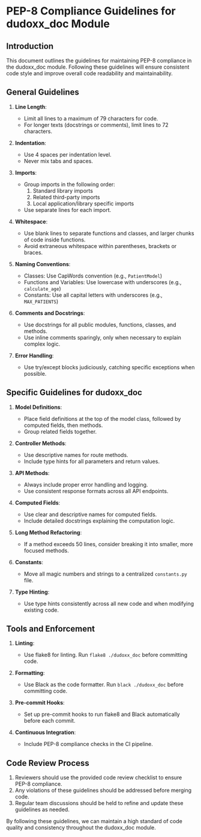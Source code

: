 # PEP-8 Compliance Guidelines for dudoxx_doc Module

## Introduction
This document outlines the guidelines for maintaining PEP-8 compliance in the dudoxx_doc module. Following these guidelines will ensure consistent code style and improve overall code readability and maintainability.

## General Guidelines

1. **Line Length**: 
   - Limit all lines to a maximum of 79 characters for code.
   - For longer texts (docstrings or comments), limit lines to 72 characters.

2. **Indentation**: 
   - Use 4 spaces per indentation level.
   - Never mix tabs and spaces.

3. **Imports**:
   - Group imports in the following order:
     1. Standard library imports
     2. Related third-party imports
     3. Local application/library specific imports
   - Use separate lines for each import.

4. **Whitespace**:
   - Use blank lines to separate functions and classes, and larger chunks of code inside functions.
   - Avoid extraneous whitespace within parentheses, brackets or braces.

5. **Naming Conventions**:
   - Classes: Use CapWords convention (e.g., `PatientModel`)
   - Functions and Variables: Use lowercase with underscores (e.g., `calculate_age`)
   - Constants: Use all capital letters with underscores (e.g., `MAX_PATIENTS`)

6. **Comments and Docstrings**:
   - Use docstrings for all public modules, functions, classes, and methods.
   - Use inline comments sparingly, only when necessary to explain complex logic.

7. **Error Handling**:
   - Use try/except blocks judiciously, catching specific exceptions when possible.

## Specific Guidelines for dudoxx_doc

1. **Model Definitions**:
   - Place field definitions at the top of the model class, followed by computed fields, then methods.
   - Group related fields together.

2. **Controller Methods**:
   - Use descriptive names for route methods.
   - Include type hints for all parameters and return values.

3. **API Methods**:
   - Always include proper error handling and logging.
   - Use consistent response formats across all API endpoints.

4. **Computed Fields**:
   - Use clear and descriptive names for computed fields.
   - Include detailed docstrings explaining the computation logic.

5. **Long Method Refactoring**:
   - If a method exceeds 50 lines, consider breaking it into smaller, more focused methods.

6. **Constants**:
   - Move all magic numbers and strings to a centralized `constants.py` file.

7. **Type Hinting**:
   - Use type hints consistently across all new code and when modifying existing code.

## Tools and Enforcement

1. **Linting**: 
   - Use flake8 for linting. Run `flake8 ./dudoxx_doc` before committing code.

2. **Formatting**: 
   - Use Black as the code formatter. Run `black ./dudoxx_doc` before committing code.

3. **Pre-commit Hooks**: 
   - Set up pre-commit hooks to run flake8 and Black automatically before each commit.

4. **Continuous Integration**: 
   - Include PEP-8 compliance checks in the CI pipeline.

## Code Review Process

1. Reviewers should use the provided code review checklist to ensure PEP-8 compliance.
2. Any violations of these guidelines should be addressed before merging code.
3. Regular team discussions should be held to refine and update these guidelines as needed.

By following these guidelines, we can maintain a high standard of code quality and consistency throughout the dudoxx_doc module.